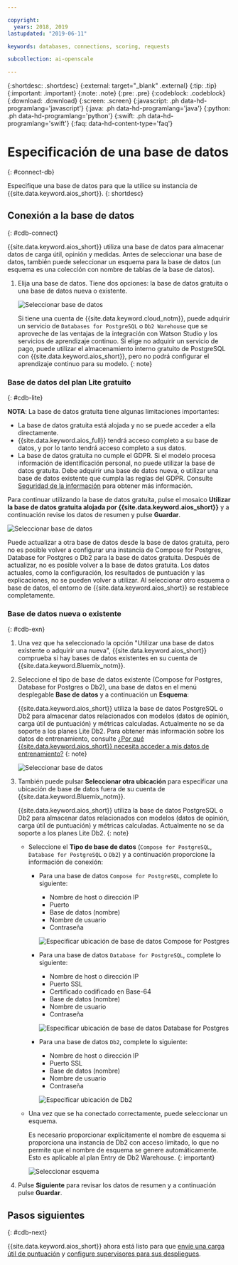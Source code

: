 ```yaml
---

copyright:
  years: 2018, 2019
lastupdated: "2019-06-11"

keywords: databases, connections, scoring, requests

subcollection: ai-openscale

---
```


{:shortdesc: .shortdesc}
{:external: target="_blank" .external}
{:tip: .tip}
{:important: .important}
{:note: .note}
{:pre: .pre}
{:codeblock: .codeblock}
{:download: .download}
{:screen: .screen}
{:javascript: .ph data-hd-programlang='javascript'}
{:java: .ph data-hd-programlang='java'}
{:python: .ph data-hd-programlang='python'}
{:swift: .ph data-hd-programlang='swift'}
{:faq: data-hd-content-type='faq'}

# Especificación de una base de datos
{: #connect-db}

Especifique una base de datos para que la utilice su instancia de {{site.data.keyword.aios_short}}.
{: shortdesc}

## Conexión a la base de datos
{: #cdb-connect}

{{site.data.keyword.aios_short}} utiliza una base de datos para almacenar datos de carga útil, opinión y medidas. Antes de seleccionar una base de datos, también puede seleccionar un esquema para la base de datos (un esquema es una colección con nombre de tablas de la base de datos).

1.  Elija una base de datos. Tiene dos opciones: la base de datos gratuita o una base de datos nueva o existente.

    ![Seleccionar base de datos](images/gs-config-database.png)

    Si tiene una cuenta de {{site.data.keyword.cloud_notm}}, puede adquirir un servicio
de `Databases for PostgreSQL` o `Db2 Warehouse` que se aproveche de las ventajas de la integración con
Watson Studio y los servicios de aprendizaje continuo. Si elige no adquirir un servicio de pago, puede utilizar el almacenamiento interno gratuito
de PostgreSQL con {{site.data.keyword.aios_short}}, pero no podrá configurar el aprendizaje continuo para su modelo.
    {: note}

### Base de datos del plan Lite gratuito
{: #cdb-lite}

**NOTA**: La base de datos gratuita tiene algunas limitaciones importantes:

- La base de datos gratuita está alojada y no se puede acceder a ella directamente.
- {{site.data.keyword.aios_full}} tendrá acceso completo a su base de datos, y por lo tanto tendrá acceso completo a sus datos.
- La base de datos gratuita no cumple el GDPR. Si el modelo procesa información de identificación personal, no puede utilizar la base de datos gratuita. Debe adquirir una base de datos nueva, o utilizar una base de datos existente que cumpla las reglas del GDPR. Consulte [Seguridad de la información](/docs/services/ai-openscale?topic=ai-openscale-is-ov) para obtener más información.

Para continuar utilizando la base de datos gratuita, pulse el mosaico **Utilizar la base de datos gratuita alojada por {{site.data.keyword.aios_short}}** y a continuación revise los datos de resumen y pulse **Guardar**.

  ![Seleccionar base de datos](images/gs-config-database2.png)
  
Puede actualizar a otra base de datos desde la base de datos gratuita, pero no es posible volver a configurar una instancia de Compose for Postgres, Database for Postgres o Db2 para la base de datos gratuita. Después de actualizar, no es posible volver a la base de datos gratuita. Los datos actuales, como la configuración, los resultados de puntuación y las explicaciones, no se pueden volver a utilizar. Al seleccionar otro esquema o base de datos, el entorno de {{site.data.keyword.aios_short}} se restablece completamente.



### Base de datos nueva o existente
{: #cdb-exn}

1.  Una vez que ha seleccionado la opción "Utilizar una base de datos existente o adquirir una nueva", {{site.data.keyword.aios_short}} comprueba si hay bases de datos existentes en su cuenta de {{site.data.keyword.Bluemix_notm}}.

1.  Seleccione el tipo de base de datos existente (Compose for Postgres, Database for Postgres o Db2), una base de datos en el menú desplegable **Base de datos** y a continuación un **Esquema**:

    {{site.data.keyword.aios_short}} utiliza la base de datos PostgreSQL o Db2 para almacenar datos relacionados con modelos (datos de opinión, carga útil de puntuación) y métricas calculadas. Actualmente no se da soporte a los planes Lite Db2. Para obtener más información sobre los datos de entrenamiento, consulte [¿Por qué {{site.data.keyword.aios_short}} necesita acceder a mis datos de entrenamiento?](/docs/services/ai-openscale?topic=ai-openscale-trainingdata#trainingdata)
    {: note}

    ![Seleccionar base de datos](images/gs-config-database3.png)

1.  También puede pulsar **Seleccionar otra ubicación** para especificar una ubicación de base de datos fuera de su cuenta de {{site.data.keyword.Bluemix_notm}}.

    {{site.data.keyword.aios_short}} utiliza la base de datos PostgreSQL o Db2 para almacenar datos relacionados con modelos (datos de opinión, carga útil de puntuación) y métricas calculadas. Actualmente no se da soporte a los planes Lite Db2.
    {: note}

    - Seleccione el **Tipo de base de datos** (`Compose for PostgreSQL`, `Database for PostgreSQL` o `Db2`) y a continuación proporcione la información de conexión:

        - Para una base de datos `Compose for PostgreSQL`, complete lo siguiente:

            - Nombre de host o dirección IP
            - Puerto
            - Base de datos (nombre)
            - Nombre de usuario
            - Contraseña

            ![Especificar ubicación de base de datos Compose for Postgres](images/db-config-cpostgres.png)

        - Para una base de datos `Database for PostgreSQL`, complete lo siguiente:

            - Nombre de host o dirección IP
            - Puerto SSL
            - Certificado codificado en Base-64
            - Base de datos (nombre)
            - Nombre de usuario
            - Contraseña

            ![Especificar ubicación de base de datos Database for Postgres](images/db-config-dpostgres.png)

        - Para una base de datos `Db2`, complete lo siguiente:

            - Nombre de host o dirección IP
            - Puerto SSL
            - Base de datos (nombre)
            - Nombre de usuario
            - Contraseña

            ![Especificar ubicación de Db2](images/db-config-db2.png)

    - Una vez que se ha conectado correctamente, puede seleccionar un esquema.

      Es necesario proporcionar explícitamente el nombre de esquema si proporciona una instancia de Db2 con acceso limitado, lo que no permite que el nombre de esquema se genere automáticamente. Esto es aplicable al plan Entry de Db2 Warehouse.
      {: important}

      ![Seleccionar esquema](images/gs-config-database5.png)

1.  Pulse **Siguiente** para revisar los datos de resumen y a continuación pulse **Guardar**.



## Pasos siguientes
{: #cdb-next}

{{site.data.keyword.aios_short}} ahora está listo para que [envíe una carga útil de puntuación](/docs/services/ai-openscale?topic=ai-openscale-connect-db#cdb-score) y [configure supervisores para sus despliegues](/docs/services/ai-openscale?topic=ai-openscale-mo-config).
